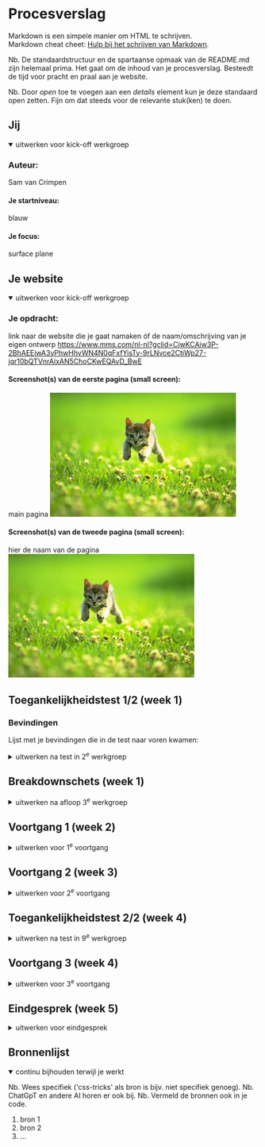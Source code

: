 # Procesverslag
Markdown is een simpele manier om HTML te schrijven.  
Markdown cheat cheet: [Hulp bij het schrijven van Markdown](https://github.com/adam-p/markdown-here/wiki/Markdown-Cheatsheet).

Nb. De standaardstructuur en de spartaanse opmaak van de README.md zijn helemaal prima. Het gaat om de inhoud van je procesverslag. Besteedt de tijd voor pracht en praal aan je website.

Nb. Door *open* toe te voegen aan een *details* element kun je deze standaard open zetten. Fijn om dat steeds voor de relevante stuk(ken) te doen.





## Jij

<details open>
  <summary>uitwerken voor kick-off werkgroep</summary>

  ### Auteur:
  Sam van Crimpen

  #### Je startniveau:
  blauw

  #### Je focus:
  surface plane
 
</details>





## Je website

<details open>
  <summary>uitwerken voor kick-off werkgroep</summary>

  ### Je opdracht:
  link naar de website die je gaat namaken óf de naam/omschrijving van je eigen ontwerp
  https://www.mms.com/nl-nl?gclid=CjwKCAjw3P-2BhAEEiwA3yPhwHhvWN4N0qFxfYisTy-9rLNvce2CtiWp27-jqr10bQTVnrAixAN5ChoCKwEQAvD_BwE

  #### Screenshot(s) van de eerste pagina (small screen): 
  main pagina
  <img src="readme-images/dummy-plaatje.jpg" width="375px" alt="omschrijving van de pagina">

  #### Screenshot(s) van de tweede pagina (small screen):
  hier de naam van de pagina  
  <img src="readme-images/dummy-plaatje.jpg" width="375px" alt="omschrijving van de pagina">
 
</details>



## Toegankelijkheidstest 1/2 (week 1)
  ### Bevindingen
  Lijst met je bevindingen die in de test naar voren kwamen:
<details>
  <summary>uitwerken na test in 2<sup>e</sup> werkgroep</summary>
de screenreader las METER&M'S in plaats van m&m's
door twee keer op de pijltjestoets te tikken, ging ie van vertellen over menu naar klikken op menu. ik weet niet of ik dit zelf handig zou vinden.
de screenreader beschreef de afbeelding voordat hij vertelede waar de knop naartoe zou leiden: ÄFBEELDING, HARTJES GEVULD MET RODE EN WITTE M&M'S
hij vertelde ook over een afbeelding die helemaal geen link was, hierdoor was er geen onderscheid te horen tussen een afbeeldingsknop en een normale afbeelding.
de "ontwerp je eigen m&m pagina" is ontbruikbaar voor mensen die een screenreader gebruiken.
er miste op de homepagina een aantal screenreader prompts.
er zit een bewegend element, die beweegt tijdens het scrollen(in ieder geval op de laptop versie) deze word per woord voorgelezen, een slechtziende krijgt dus geen volledige ervaring van wat er getoond word op het scherm.
sommige teksten waren in het engels
de plaatjes die geen knoppen zijn werden naarmate je verder op de pagina was steeds vervelender om mee te werken (item heeft geen primaire actie).
er werd niks in detail verteld over de afbeeldingen. "design verjaardagsmix" "design bruiloft mix" 
de knop stond elke keer aan de onderkant, je moest elke keer door meerdere teksten en afbeeldingen heenscrollen.
bij een carrousel menu ging de narrator steeds de vorige afbeelding uitleggen, daardoor wist ik niet meer waar ik was.
er was soms wel uitleg van wat er te zien was, :buisje m&m's, prijs 3,50/stuk
iets bestellen op een productpagina was eigenlijk praktisch onmogelijk, ik moest door heel veel dingen scrollen voordat ik de koopknop had gevonden.
er waren op de website steeds stukjes in het engels en in het nederlands.
alle knoppen en tekst werden apart verteld, je moest elke keer 3 keer doortikken voordat je bij de knop uitkwam
er was niet meteen duidelijk wat een knop was en wat niet, wat navigeren moeilijk maakt. 
je kan ook je eigen pakken smaenstellen, en de eigen kleur m&M kiezen. dit menu was ook weer lastig te bedienen.
"item heeft geen eigen functie"


</details>



## Breakdownschets (week 1)

<details>
  <summary>uitwerken na afloop 3<sup>e</sup> werkgroep</summary>

  ### de hele pagina: 
  <img src="readme-images/dummy-plaatje.jpg" width="375px" alt="breakdown van de hele pagina">

  ### dynamisch deel (bijv menu): 
  <img src="readme-images/dummy-plaatje.jpg" width="375px" alt="breakdown van een dynamisch deel">

  ### wellicht nog een dynamisch deel (bijv filter): 
  <img src="readme-images/dummy-plaatje.jpg" width="375px" alt="breakdown van nog een dynamisch deel">
    <a href="https://miro.com/app/board/uXjVLdggZVo=/?share_link_id=460490364818">miro board link met uitwekringen 1e pagina</a>
</details>





## Voortgang 1 (week 2)

<details>
  <summary>uitwerken voor 1<sup>e</sup> voortgang</summary>

  ### Stand van zaken
  hier dit ging goed & dit was lastig (neem ook screenshots op van delen van je website en code)


  ### Agenda voor meeting
  samen met je groepje opstellen

  | student 1      | student 2          | student 3    | student 4        |
  | ---            | ---                | ---          | ---              |
  | dit bespreken  | en dit             | en ik dit    | en dan ik dat    |
  | en dat ook nog | dit als er tijd is | nog een punt | dit wil ik zeker |
  | ...            | ...                | ...          | ...              |


  ### Verslag van meeting
  hier na afloop snel de uitkomsten van de meeting vastleggen

  - punt 1
  - punt 2
  - nog een punt
  - ...

</details>





## Voortgang 2 (week 3)

<details>
  <summary>uitwerken voor 2<sup>e</sup> voortgang</summary>

  ### Stand van zaken
  hier dit ging goed & dit was lastig (neem ook screenshots op van delen van je website en code)


  ### Agenda voor meeting
  samen met je groepje opstellen

  | student 1      | student 2          | student 3    | student 4        |
  | ---            | ---                | ---          | ---              |
  | dit bespreken  | en dit             | en ik dit    | en dan ik dat    |
  | en dat ook nog | dit als er tijd is | nog een punt | dit wil ik zeker |
  | ...            | ...                | ...          | ...              |


  ### Verslag van meeting
  hier na afloop snel de uitkomsten van de meeting vastleggen

  - punt 1
  - punt 2
  - nog een punt
- ...

</details>





## Toegankelijkheidstest 2/2 (week 4)

<details>
  <summary>uitwerken na test in 9<sup>e</sup> werkgroep</summary>

  ### Bevindingen
  Lijst met je bevindingen die in de test naar voren kwamen (geef ook aan wat er verbeterd is):

</details>





## Voortgang 3 (week 4)

<details>
  <summary>uitwerken voor 3<sup>e</sup> voortgang</summary>

  ### Stand van zaken
  hier dit ging goed & dit was lastig (neem ook screenshots op van delen van je website en code)


  ### Agenda voor meeting
  samen met je groepje opstellen

  | student 1      | student 2          | student 3    | student 4        |
  | ---            | ---                | ---          | ---              |
  | dit bespreken  | en dit             | en ik dit    | en dan ik dat    |
  | en dat ook nog | dit als er tijd is | nog een punt | dit wil ik zeker |
  | ...            | ...                | ...          | ...              |


  ### Verslag van meeting
  hier na afloop snel de uitkomsten van de meeting vastleggen

  - punt 1
  - punt 2
  - nog een punt
  - ...

</details>





## Eindgesprek (week 5)

<details>
  <summary>uitwerken voor eindgesprek</summary>

  ### Je uitkomst - karakteristiek screenshots:
  <img src="readme-images/dummy-plaatje.jpg" width="375px" alt="uitomst opdracht 1">


  ### Dit ging goed/Heb ik geleerd: 
  Korte omschrijving met plaatjes

  <img src="readme-images/dummy-plaatje.jpg" width="375px" alt="top">


  ### Dit was lastig/Is niet gelukt:
  Korte omschrijving met plaatjes

  <img src="readme-images/dummy-plaatje.jpg" width="375px" alt="bummer">
</details>





## Bronnenlijst

<details open>
  <summary>continu bijhouden terwijl je werkt</summary>

  Nb. Wees specifiek ('css-tricks' als bron is bijv. niet specifiek genoeg). 
  Nb. ChatGpT en andere AI horen er ook bij.
  Nb. Vermeld de bronnen ook in je code.

  1. bron 1
  2. bron 2
  3. ...

</details>
